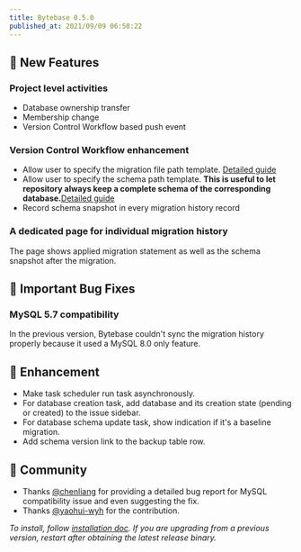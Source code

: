 ```yaml
---
title: Bytebase 0.5.0
published_at: 2021/09/09 06:58:22
---
```


## 🚀 New Features

### Project level activities

- Database ownership transfer
- Membership change
- Version Control Workflow based push event

### Version Control Workflow enhancement

- Allow user to specify the migration file path template. [Detailed guide](https://docs.bytebase.com/use-bytebase/vcs-integration/organize-repository-files#file-path-template)
- Allow user to specify the schema path template. **This is useful to let repository always keep a complete schema of the corresponding database.**[Detailed guide](https://docs.bytebase.com/use-bytebase/vcs-integration/organize-repository-files#schema-path-template)
- Record schema snapshot in every migration history record

### A dedicated page for individual migration history

The page shows applied migration statement as well as the schema snapshot after the migration.

## 🐞 Important Bug Fixes

### MySQL 5.7 compatibility

In the previous version, Bytebase couldn't sync the migration history properly because it used a MySQL 8.0 only feature.

## 🎄 Enhancement

- Make task scheduler run task asynchronously.
- For database creation task, add database and its creation state (pending or created) to the issue sidebar.
- For database schema update task, show indication if it's a baseline migration.
- Add schema version link to the backup table row.

## 🎠 Community

- Thanks [@chenliang](https://github.com/chenliang) for providing a detailed bug report for MySQL compatibility issue and even suggesting the fix.
- Thanks [@yaohui-wyh](https://github.com/yaohui-wyh) for the contribution.

_To install, follow [installation doc](/docs/get-started/install/overview). If you are upgrading from a previous version, restart after obtaining the latest release binary._
